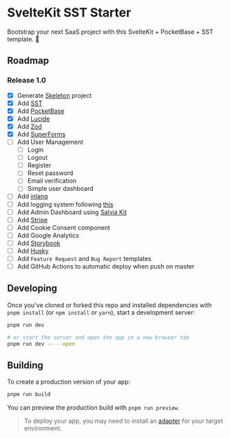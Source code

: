# SvelteKit SST Starter

Bootstrap your next SaaS project with this SvelteKit + PocketBase + SST template. :rocket:

## Roadmap

### Release 1.0

- [x] Generate [Skeleton](https://www.skeleton.dev) project
- [x] Add [SST](https://sst.dev)
- [x] Add [PocketBase](https://pocketbase.io)
- [x] Add [Lucide](https://lucide.dev/)
- [x] Add [Zod](https://github.com/colinhacks/zod)
- [x] Add [SuperForms](https://github.com/ciscoheat/sveltekit-superforms)
- [ ] Add User Management
  - [ ] Login
  - [ ] Logout
  - [ ] Register
  - [ ] Reset password
  - [ ] Email verification
  - [ ] Simple user dashboard
- [ ] Add [inlang](https://github.com/inlang/inlang)
- [ ] Add logging system following [this](https://sst.dev/chapters/setup-error-logging-in-serverless.html)
- [ ] Add Admin Dashboard using [Salvia Kit](https://github.com/salvia-kit/salvia-kit)
- [ ] Add [Stripe](https://stripe.com/it)
- [ ] Add Cookie Consent component
- [ ] Add Google Analytics
- [ ] Add [Storybook](https://storybook.js.org)
- [ ] Add [Husky](https://github.com/typicode/husky)
- [ ] Add `Feature Request` and `Bug Report` templates
- [ ] Add GitHub Actions to automatic deploy when push on master

## Developing

Once you've cloned or forked this repo and installed dependencies with `pnpm install` (or `npm install` or `yarn`), start a development server:

```bash
pnpm run dev

# or start the server and open the app in a new browser tab
pnpm run dev -- --open
```

## Building

To create a production version of your app:

```bash
pnpm run build
```

You can preview the production build with `pnpm run preview`.

> To deploy your app, you may need to install an [adapter](https://kit.svelte.dev/docs/adapters) for your target environment.
